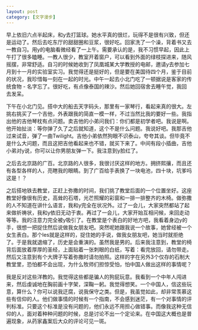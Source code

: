 ```yaml
---
layout: post
category: [文字漫步]
---
```


早上依旧六点半起床，和y去打篮球。她水平真的很烂，玩得不是很有兴致，但还是运动了。然后去吃东厅的甜甜圈和豆浆，很好吃。回家洗了一个澡，背着书又去一教自习。用y的电脑看微经看了一上午。需要承认的是，我不习惯早起，因此上午打了很多瞌睡。一教人很少，教室开着窗户，可以看到外面的绿枝探进来，随风摇摆，非常舒适。自习的时候她收到了凤凰城某大学教授的电邮，邀请y去参加七月到十一月的实验室实习。我觉得还是挺好的，但是要在美国待四个月，鉴于目前的状况，我珍惜每一刻在一起的时光。中午一起去小北门吃了一顿据说是客家的传统食物 - 名字忘了。很好吃，有点像泰国的辣沙。然后她回宿舍去睡午觉，我回去发呆。

下午在小北门见。搭中大的船去天字码头，那里有一家琴行，看起来真的很大。左挑右挑买了一个吉他，外表跟我的简直一模一样，不过当然比我的要好一些。我指出他的吉他琴枕有点问题。卖吉他的小弟问我们：你们都是初学者吧。我说是啊。他开始扯淡：等你弹了久了之后就知道，这个不是什么问题。我说好吧。我那吉他过来试音，弹了一曲Twilight。吉他小弟依然狗眼不识泰山，夸夸其谈。但毕竟不是什么大问题，而且这把吉他看起来也不错，就买下来了。中间有段小插曲，吉他小弟对y说，你可以让你男朋友弹一下。我注意到y脸红了。

之后去北京路的广百。北京路的人很多，我很讨厌这样的地方。拥挤熙攘，而且还有各型各样的人，亮瞎我的眼睛。到了广百给手表换了一块电池，四十块，坑爹吗这是！？

之后搭地铁去教堂，正赶上弥撒的时间，我们挑了教堂后面的一个位置坐好。这座教堂好像很有历史，高耸的石塔，光芒照耀的彩窗和一排一排整齐的木椅。做弥撒的人不知道在讲什么语言，我和y完全在状况外。过了一会儿，大家突然都站了起来做祈祷状，我和y依旧无动于衷。再过了一会儿，大家开始互相问候，来回走动等等。我的注意力完全被y吸引了。在教堂是个表白的好地方吧，我看着身边y的手，很想一把捉住然后说做我女朋友吧。突然呢她跟我说一个故事，她曾经被一个女生表白。那个les就是这样的，捉住她的手说，做我女朋友吧，她当时就拒绝了。于是我就退缩了，历史是会重演的。虽然我是男的。后来我注意到，教堂的椅背后面放着厚厚的圣经，上面贴着一张刺眼的白纸，写着：看完放回，请勿带走。然后又注意到有个大牌子写着弥撒时请勿拍照。这样的字在另外3个仅存的石制大教堂里，恐怕都不会出现，为什么牧师们担惊受怕，怕中国人做出这样的事情呢？

我是反对这些洋教的。我觉得这些都是骗人的狗屁玩意。我看到一个中年人闯进来，然后虔诚地在胸前画十字架，深鞠一躬。我觉得想笑。一个中国人，信这些玩意，算什么？你可以说我迂腐，说我保守之类。但是，我虽觉如此，却非常羡慕这些有信仰的人。他们做事情的时候有一个指南，不会感到迷茫，有一个对事情的评判标准。只要这个标准是没有问题的，他们永远不用担心做错事。而像我这种无信仰的人，面对着种种问题的时候，总是讨论不出一个定论来。在中国这大概也是普遍现象，从药家鑫案后大众的评论可见一斑。